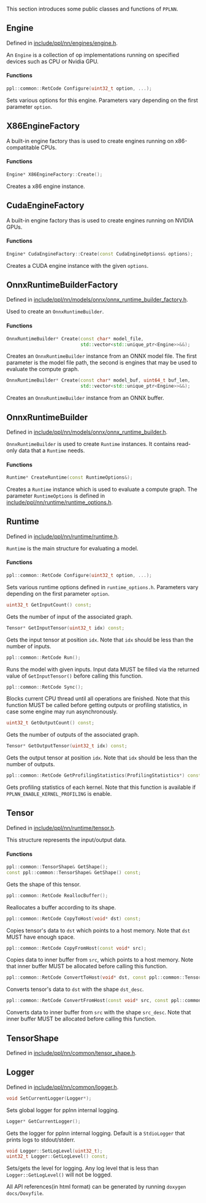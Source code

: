 This section introduces some public classes and functions of `PPLNN`.

## Engine

Defined in [include/ppl/nn/engines/engine.h](../../include/ppl/nn/engines/engine.h).

An `Engine` is a collection of op implementations running on specified devices such as CPU or Nvidia GPU.

#### Functions

```c++
ppl::common::RetCode Configure(uint32_t option, ...);
```

Sets various options for this engine. Parameters vary depending on the first parameter `option`.

## X86EngineFactory

A built-in engine factory thas is used to create engines running on x86-compatitable CPUs.

#### Functions

```c++
Engine* X86EngineFactory::Create();
```

Creates a x86 engine instance.

## CudaEngineFactory

A built-in engine factory thas is used to create engines running on NVIDIA GPUs.

#### Functions

```c++
Engine* CudaEngineFactory::Create(const CudaEngineOptions& options);
```

Creates a CUDA engine instance with the given `options`.

## OnnxRuntimeBuilderFactory

Defined in [include/ppl/nn/models/onnx/onnx_runtime_builder_factory.h](../../include/ppl/nn/models/onnx/onnx_runtime_builder_factory.h).

Used to create an `OnnxRuntimeBuilder`.

#### Functions

```c++
OnnxRuntimeBuilder* Create(const char* model_file,
                           std::vector<std::unique_ptr<Engine>>&&);
```

Creates an `OnnxRuntimeBuilder` instance from an ONNX model file. The first parameter is the model file path, the second is engines that may be used to evaluate the compute graph.

```c++
OnnxRuntimeBuilder* Create(const char* model_buf, uint64_t buf_len,
                           std::vector<std::unique_ptr<Engine>>&&);
```

Creates an `OnnxRuntimeBuilder` instance from an ONNX buffer.

## OnnxRuntimeBuilder

Defined in [include/ppl/nn/models/onnx/onnx_runtime_builder.h](../../include/ppl/nn/models/onnx/onnx_runtime_builder.h).

`OnnxRuntimeBuilder` is used to create `Runtime` instances. It contains read-only data that a `Runtime` needs.

#### Functions

```c++
Runtime* CreateRuntime(const RuntimeOptions&);
```

Creates a `Runtime` instance which is used to evaluate a compute graph. The parameter `RuntimeOptions` is defined in [include/ppl/nn/runtime/runtime_options.h](../../include/ppl/nn/runtime/runtime_options.h).

## Runtime

Defined in [include/ppl/nn/runtime/runtime.h](../../include/ppl/nn/runtime/runtime.h).

`Runtime` is the main structure for evaluating a model.

#### Functions

```c++
ppl::common::RetCode Configure(uint32_t option, ...);
```

Sets various runtime options defined in `runtime_options.h`. Parameters vary depending on the first parameter `option`.

```c++
uint32_t GetInputCount() const;
```

Gets the number of input of the associated graph.

```c++
Tensor* GetInputTensor(uint32_t idx) const;
```

Gets the input tensor at position `idx`. Note that `idx` should be less than the number of inputs.

```c++
ppl::common::RetCode Run();
```

Runs the model with given inputs. Input data MUST be filled via the returned value of `GetInputTensor()` before calling this function.

```c++
ppl::common::RetCode Sync();
```

Blocks current CPU thread until all operations are finished. Note that this function MUST be called before getting outputs or profiling statistics, in case some engine may run asynchronously.


```c++
uint32_t GetOutputCount() const;
```

Gets the number of outputs of the associated graph.


```c++
Tensor* GetOutputTensor(uint32_t idx) const;
```

Gets the output tensor at position `idx`. Note that `idx` should be less than the number of outputs.

```c++
ppl::common::RetCode GetProfilingStatistics(ProfilingStatistics*) const;
```

Gets profiling statistics of each kernel. Note that this function is available if `PPLNN_ENABLE_KERNEL_PROFILING` is enable.

## Tensor

Defined in [include/ppl/nn/runtime/tensor.h](../../include/ppl/nn/runtime/tensor.h).

This structure represents the input/output data.

#### Functions

```c++
ppl::common::TensorShape& GetShape();
const ppl::common::TensorShape& GetShape() const;
```

Gets the shape of this tensor.

```c++
ppl::common::RetCode ReallocBuffer();
```

Reallocates a buffer according to its shape.

```c++
ppl::common::RetCode CopyToHost(void* dst) const;
```

Copies tensor's data to `dst` which points to a host memory. Note that `dst` MUST have enough space.

```c++
ppl::common::RetCode CopyFromHost(const void* src);
```

Copies data to inner buffer from `src`, which points to a host memory. Note that inner buffer MUST be allocated before calling this function.

```c++
ppl::common::RetCode ConvertToHost(void* dst, const ppl::common::TensorShape& dst_desc) const;
```

Converts tensor's data to `dst` with the shape `dst_desc`.

```c++
ppl::common::RetCode ConvertFromHost(const void* src, const ppl::common::TensorShape& src_desc);
```

Converts data to inner buffer from `src` with the shape `src_desc`. Note that inner buffer MUST be allocated before calling this function.

## TensorShape

Defined in [include/ppl/nn/common/tensor_shape.h](../../include/ppl/nn/common/tensor_shape.h).

## Logger

Defined in [include/ppl/nn/common/logger.h](../include/ppl/nn/common/logger.h).

```c++
void SetCurrentLogger(Logger*);
```

Sets global logger for pplnn internal logging.

```c++
Logger* GetCurrentLogger();
```

Gets the logger for pplnn internal logging. Default is a `StdioLogger` that prints logs to stdout/stderr.

```c++
void Logger::SetLogLevel(uint32_t);
uint32_t Logger::GetLogLevel() const;
```

Sets/gets the level for logging. Any log level that is less than `Logger::GetLogLevel()` will not be logged.


All API references(in html format) can be generated by running `doxygen docs/Doxyfile`.
